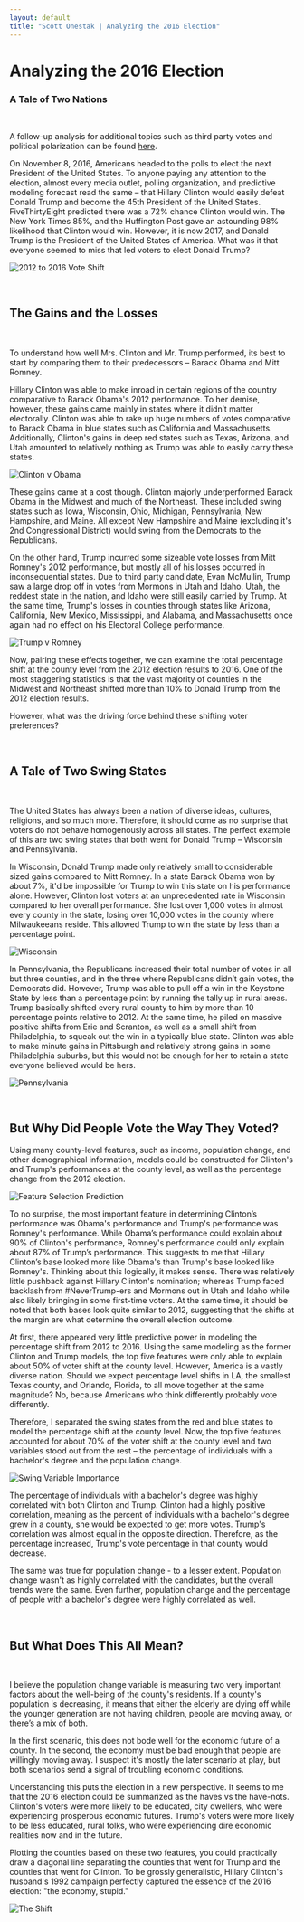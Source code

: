 ```yaml
---
layout: default
title: "Scott Onestak | Analyzing the 2016 Election"
---
```


# Analyzing the 2016 Election
### A Tale of Two Nations

<br/>

A follow-up analysis for additional topics such as third party votes and political polarization can be found [here](https://scottonestak.github.io/Projects/2016_Election/2016_Election_Analysis_Further.html).

On November 8, 2016, Americans headed to the polls to elect the next President of the United States. To anyone paying any attention to the election, almost every media outlet, polling organization, and predictive modeling forecast read the same – that Hillary Clinton would easily defeat Donald Trump and become the 45th President of the United States. FiveThirtyEight predicted there was a 72% chance Clinton would win. The New York Times 85%, and the Huffington Post gave an astounding 98% likelihood that Clinton would win. However, it is now 2017, and Donald Trump is the President of the United States of America. What was it that everyone seemed to miss that led voters to elect Donald Trump?

![2012 to 2016 Vote Shift](2012to2016.jpg)

<br/>

## The Gains and the Losses

<br/>

To understand how well Mrs. Clinton and Mr. Trump performed, its best to start by comparing them to their predecessors – Barack Obama and Mitt Romney.

Hillary Clinton was able to make inroad in certain regions of the country comparative to Barack Obama's 2012 performance. To her demise, however, these gains came mainly in states where it didn’t matter electorally. Clinton was able to rake up huge numbers of votes comparative to Barack Obama in blue states such as California and Massachusetts. Additionally, Clinton's gains in deep red states such as Texas, Arizona, and Utah amounted to relatively nothing as Trump was able to easily carry these states.

![Clinton v Obama](ObamaToClinton.jpg)

These gains came at a cost though. Clinton majorly underperformed Barack Obama in the Midwest and much of the Northeast. These included swing states such as Iowa, Wisconsin, Ohio, Michigan, Pennsylvania, New Hampshire, and Maine. All except New Hampshire and Maine (excluding it's 2nd Congressional District) would swing from the Democrats to the Republicans.

On the other hand, Trump incurred some sizeable vote losses from Mitt Romney's 2012 performance, but mostly all of his losses occurred in inconsequential states. Due to third party candidate, Evan McMullin, Trump saw a large drop off in votes from Mormons in Utah and Idaho. Utah, the reddest state in the nation, and Idaho were still easily carried by Trump. At the same time, Trump's losses in counties through states like Arizona, California, New Mexico, Mississippi, and Alabama, and Massachusetts once again had no effect on his Electoral College performance.

![Trump v Romney](RomneyToTrump.png)

Now, pairing these effects together, we can examine the total percentage shift at the county level from the 2012 election results to 2016. One of the most staggering statistics is that the vast majority of counties in the Midwest and Northeast shifted more than 10% to Donald Trump from the 2012 election results.

However, what was the driving force behind these shifting voter preferences?

<br/>

## A Tale of Two Swing States

<br/>

The United States has always been a nation of diverse ideas, cultures, religions, and so much more. Therefore, it should come as no surprise that voters do not behave homogenously across all states. The perfect example of this are two swing states that both went for Donald Trump – Wisconsin and Pennsylvania.

In Wisconsin, Donald Trump made only relatively small to considerable sized gains compared to Mitt Romney. In a state Barack Obama won by about 7%, it'd be impossible for Trump to win this state on his performance alone. However, Clinton lost voters at an unprecedented rate in Wisconsin compared to her overall performance. She lost over 1,000 votes in almost every county in the state, losing over 10,000 votes in the county where Milwaukeeans reside. This allowed Trump to win the state by less than a percentage point.

![Wisconsin](wisconsin.jpg)

In Pennsylvania, the Republicans increased their total number of votes in all but three counties, and in the three where Republicans didn’t gain votes, the Democrats did. However, Trump was able to pull off a win in the Keystone State by less than a percentage point by running the tally up in rural areas. Trump basically shifted every rural county to him by more than 10 percentage points relative to 2012. At the same time, he piled on massive positive shifts from Erie and Scranton, as well as a small shift from Philadelphia, to squeak out the win in a typically blue state. Clinton was able to make minute gains in Pittsburgh and relatively strong gains in some Philadelphia suburbs, but this would not be enough for her to retain a state everyone believed would be hers.

![Pennsylvania](PA.jpg)

<br/>

## But Why Did People Vote the Way They Voted?

Using many county-level features, such as income, population change, and other demographical information, models could be constructed for Clinton's and Trump's performances at the county level, as well as the percentage change from the 2012 election.

![Feature Selection Prediction](prediction.png)

To no surprise, the most important feature in determining Clinton’s performance was Obama's performance and Trump's performance was Romney's performance. While Obama’s performance could explain about 90% of Clinton's performance, Romney's performance could only explain about 87% of Trump’s performance. This suggests to me that Hillary Clinton’s base looked more like Obama's than Trump's base looked like Romney's. Thinking about this logically, it makes sense. There was relatively little pushback against Hillary Clinton's nomination; whereas Trump faced backlash from #NeverTrump-ers and Mormons out in Utah and Idaho while also likely bringing in some first-time voters. At the same time, it should be noted that both bases look quite similar to 2012, suggesting that the shifts at the margin are what determine the overall election outcome.

At first, there appeared very little predictive power in modeling the percentage shift from 2012 to 2016. Using the same modeling as the former Clinton and Trump models, the top five features were only able to explain about 50% of voter shift at the county level. However, America is a vastly diverse nation. Should we expect percentage level shifts in LA, the smallest Texas county, and Orlando, Florida, to all move together at the same magnitude? No, because Americans who think differently probably vote differently.

Therefore, I separated the swing states from the red and blue states to model the percentage shift at the county level. Now, the top five features accounted for about 70% of the voter shift at the county level and two variables stood out from the rest – the percentage of individuals with a bachelor's degree and the population change.

![Swing Variable Importance](SwingVarImportance.png)

The percentage of individuals with a bachelor's degree was highly correlated with both Clinton and Trump. Clinton had a highly positive correlation, meaning as the percent of individuals with a bachelor's degree grew in a county, she would be expected to get more votes. Trump's correlation was almost equal in the opposite direction. Therefore, as the percentage increased, Trump's vote percentage in that county would decrease.

The same was true for population change - to a lesser extent. Population change wasn't as highly correlated with the candidates, but the overall trends were the same. Even further, population change and the percentage of people with a bachelor's degree were highly correlated as well.

<br/>

## But What Does This All Mean?

<br/>

I believe the population change variable is measuring two very important factors about the well-being of the county's residents. If a county's population is decreasing, it means that either the elderly are dying off while the younger generation are not having children, people are moving away, or there’s a mix of both.

In the first scenario, this does not bode well for the economic future of a county. In the second, the economy must be bad enough that people are willingly moving away. I suspect it's mostly the later scenario at play, but both scenarios send a signal of troubling economic conditions.

Understanding this puts the election in a new perspective. It seems to me that the 2016 election could be summarized as the haves vs the have-nots. Clinton's voters were more likely to be educated, city dwellers, who were experiencing prosperous economic futures. Trump's voters were more likely to be less educated, rural folks, who were experiencing dire economic realities now and in the future.

Plotting the counties based on these two features, you could practically draw a diagonal line separating the counties that went for Trump and the counties that went for Clinton. To be grossly generalistic, Hillary Clinton's husband's 1992 campaign perfectly captured the essence of the 2016 election: "the economy, stupid."

![The Shift](theshift.png)

<br/>

